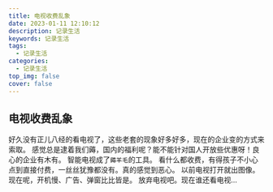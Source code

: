 ```yaml
---
title: 电视收费乱象
date: 2023-01-11 12:10:12
description: 记录生活
keywords: 记录生活
tags:
  - 记录生活
categories:
  - 记录生活
top_img: false
cover: false
---
```


## 电视收费乱象
好久没有正儿八经的看电视了，这些老套的现象好多好多，现在的企业变的方式来索取。
感觉总是逮着我们薅，国内的福利呢？能不能针对国人开放些优惠呀！良心的企业有木有。
智能电视成了`薅羊毛`的工具。
看什么都收费，有得孩子不小心点到直接付费，一丝丝犹豫都没有。真的感觉到恶心。
以前电视打开就出图像。现在呢，开机慢、广告、弹窗比比皆是。
放弃电视吧。现在谁还看电视...